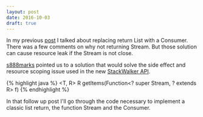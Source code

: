```yaml
---
layout: post
date: 2016-10-03
draft: true
---
```


In my previous [post](/blog/2016/09/19/consumer-in-place-of-returning-list.html) I talked about replacing
return List<T> with a Consumer<T>. There was a few comments on why not returning Stream. But those 
solution can cause resource leak if the Stream is not close.

[s888marks](https://www.reddit.com/user/s888marks) pointed us to a solution that would solve the side effect and resource scoping issue 
used in the  new [StackWalker API](http://download.java.net/java/jdk9/docs/api/java/lang/StackWalker.html#walk-java.util.function.Function-).

{% highlight java %}
<T, R> R getItems(Function<? super Stream<T>, ? extends R> f)
{% endhighlight %}

In that follow up post I'll go through the code necessary to implement a classic list return, the function Stream and the Consumer.



